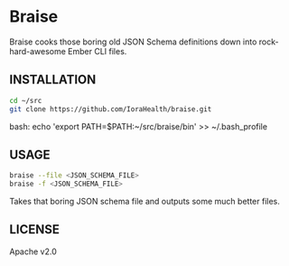 Braise
======

Braise cooks those boring old JSON Schema definitions
down into rock-hard-awesome Ember CLI files.


INSTALLATION
------------

```sh
cd ~/src
git clone https://github.com/IoraHealth/braise.git
```

bash: echo 'export PATH=$PATH:~/src/braise/bin' >> ~/.bash_profile

USAGE
-----

```sh
braise --file <JSON_SCHEMA_FILE>
braise -f <JSON_SCHEMA_FILE>
```

Takes that boring JSON schema file and outputs some much better files.

LICENSE
-------

Apache v2.0

